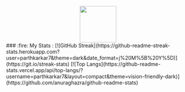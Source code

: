 <div id="header" align="center">
  <img src="https://media.giphy.com/media/M9gbBd9nbDrOTu1Mqx/giphy.gif" width="100"/>
  <br/>
  <img src="https://komarev.com/ghpvc/?username=parthkarkar7&style=flat-square&color=blue" alt=""/>
</div>
### :fire: My Stats :
[![GitHub Streak](https://github-readme-streak-stats.herokuapp.com?user=parthkarkar7&theme=dark&date_format=j%20M%5B%20Y%5D)](https://git.io/streak-stats)
[![Top Langs](https://github-readme-stats.vercel.app/api/top-langs/?username=parthkarkar7&layout=compact&theme=vision-friendly-dark)](https://github.com/anuraghazra/github-readme-stats)
